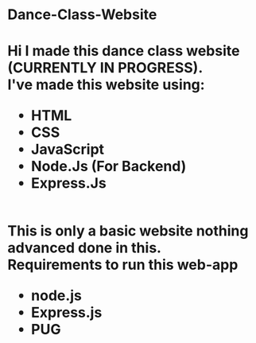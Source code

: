 # Dance-Class-Website
<h1>Hi I made this dance class website (CURRENTLY IN PROGRESS).
<br>
I've made this website using:
<ul>
  <li>HTML</li>
  <li>CSS</li>
  <li>JavaScript</li>
  <li>Node.Js (For Backend)</li>
  <li>Express.Js</li>
  </ul>
<br>
 This is only a basic website nothing advanced done in this.
<br>
Requirements to run this web-app
 <ul>
   <li>node.js</li>
   <li>Express.js</li>
   <li>PUG</li>    
<ul>
